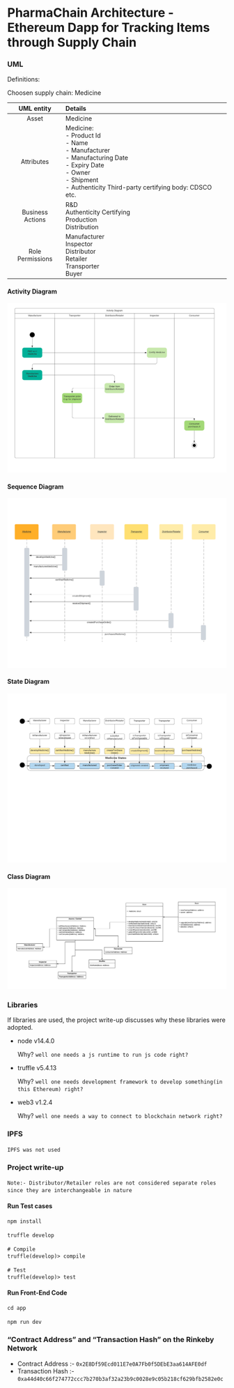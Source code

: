 
# PharmaChain Architecture - Ethereum Dapp for Tracking Items through Supply Chain

### UML

Definitions:

Choosen supply chain: Medicine

| UML entity  | Details |
|:-------:|:--------|
| Asset | Medicine |
| Attributes | Medicine:<br>- Product Id<br>- Name<br>- Manufacturer<br>- Manufacturing Date<br>- Expiry Date<br>- Owner<br>- Shipment<br>- Authenticity Third-party certifying body: CDSCO etc.<br> |
| Business Actions | R&D<br>Authenticity Certifying<br>Production<br>Distribution<br> |
| Role Permissions | Manufacturer<br>Inspector<br>Distributor<br>Retailer<br>Transporter<br>Buyer |

#### Activity Diagram

![Activity_Diagram](docs/Activity_Diagram.png)

#### Sequence Diagram

![Sequence_Diagram](docs/Sequence_Diagram.png)

#### State Diagram

![State_Diagram](docs/State_Diagram.png)

#### Class Diagram

![Class_Diagram](docs/Class_Diagram.png)

### Libraries

If libraries are used, the project write-up discusses why these libraries were adopted.

 - node v14.4.0

    Why? `well one needs a js runtime to run js code right?` 

 - truffle v5.4.13

    Why? `well one needs development framework to develop something(in this Ethereum) right?` 

 - web3 v1.2.4

    Why? `well one needs a way to connect to blockchain network right?` 

### IPFS

`IPFS was not used`

### Project write-up

`Note:- Distributor/Retailer roles are not considered separate roles since they are interchangeable in nature`

#### Run Test cases

```
npm install

truffle develop
  
# Compile
truffle(develop)> compile

# Test
truffle(develop)> test
```

#### Run Front-End Code

```
cd app

npm run dev
```

### “Contract Address” and “Transaction Hash” on the Rinkeby Network

- Contract Address :- `0x2E8Df59Ecd011E7e0A7Fb0f5DEbE3aa614AFE0df`
- Transaction Hash :- `0xa44d40c66f274772ccc7b270b3af32a23b9c0028e9c05b218cf629bfb2582e0c`


